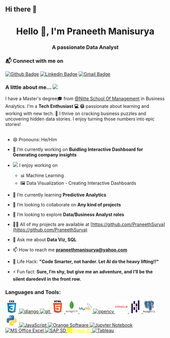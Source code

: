 ## Hi there 👋
<h1 align="center">Hello 👋, I'm Praneeth Manisurya</h1>                                                   
<h3 align="center">A passionate Data Analyst</h3>

### 📬 Connect with me on
[![Github Badge](http://img.shields.io/badge/-Github-black?style=flat-square&logo=github&link=https://github.com/Defcon27/)](https://github.com/PraneethSurya?tab=repositories) 
[![Linkedin Badge](https://img.shields.io/badge/-LinkedIn-blue?style=flat-square&logo=Linkedin&logoColor=white&link=https://www.linkedin.com/in/hemanthkollipara/)](https://www.linkedin.com/in/praneeth-surya/)
[![Gmail Badge](https://img.shields.io/badge/-Gmail-d14836?style=flat-square&logo=Gmail&logoColor=white)](mailto:praneethmanisurya@yahoo.com)



### A little about me...  <img src="https://media.giphy.com/media/VgCDAzcKvsR6OM0uWg/giphy.gif" width="50"> 
I have a Master's degree🎓 from [@Nitte School Of Management](https://www.odu.edu/) in Business Analytics. I'm a **Tech Enthusiast 💻 😃** passionate about learning and working with new tech. 🚀 I thrive on cracking business puzzles and uncovering hidden data stories. I enjoy turning those numbers into epic stories! <br/><br/>


- 😄 Pronouns: He/Him
- 🔭 I’m currently working on **Buidling Interactive Dashboard for Generating company insights**
- <img src="https://media.giphy.com/media/WUlplcMpOCEmTGBtBW/giphy.gif" width="30">  I enjoy working on
  - 📊 Machine Learning 
  - 🖼 Data Visualization - Creating Interactive Dashboards

- 🌱 I’m currently learning **Predictive Analytics**

- 👯 I’m looking to collaborate on **Any kind of projects**

- 🤝 I’m looking to explore **Data/Business  Analyst roles**

- 👨‍💻 All of my projects are available at [https://github.com/PraneethSurya](https://github.com/PraneethSurya)

- 💬 Ask me about **Data Viz, SQL**

- 📫 How to reach me **praneethmanisurya@yahoo.com**
- :dart: Life Hack: **"Code Smarter, not harder. Let AI do the heavy lifting!!"**

- ⚡ Fun fact: **Sure, I’m shy, but give me an adventure, and I’ll be the silent daredevil in the front row.**



<h3 align="left">Languages and Tools:</h3>
<p align="left">    
    <a href="https://www.w3schools.com/css/" target="_blank" rel="noreferrer"> 
        <img src="https://raw.githubusercontent.com/devicons/devicon/master/icons/css3/css3-original-wordmark.svg" alt="css3" width="40" height="40"/> 
    </a>
    <a href="https://www.djangoproject.com/" target="_blank" rel="noreferrer"> 
        <img src="https://cdn.worldvectorlogo.com/logos/django.svg" alt="django" width="40" height="40"/> 
    </a> 
    <a href="https://git-scm.com/" target="_blank" rel="noreferrer"> 
        <img src="https://www.vectorlogo.zone/logos/git-scm/git-scm-icon.svg" alt="git" width="40" height="40"/> 
    </a>  
    <a href="https://www.w3.org/html/" target="_blank" rel="noreferrer"> 
        <img src="https://raw.githubusercontent.com/devicons/devicon/master/icons/html5/html5-original-wordmark.svg" alt="html5" width="40" height="40"/> 
    </a>   
    <!-- <a href="https://www.linux.org/" target="_blank" rel="noreferrer"> 
        <img src="https://raw.githubusercontent.com/devicons/devicon/master/icons/linux/linux-original.svg" alt="linux" width="40" height="40"/> 
    </a>   -->
    <a href="https://www.mongodb.com/" target="_blank" rel="noreferrer"> 
        <img src="https://raw.githubusercontent.com/devicons/devicon/master/icons/mongodb/mongodb-original-wordmark.svg" alt="mongodb" width="40" height="40"/> 
    </a> 
    <a href="https://www.mysql.com/" target="_blank" rel="noreferrer"> 
        <img src="https://raw.githubusercontent.com/devicons/devicon/master/icons/mysql/mysql-original-wordmark.svg" alt="mysql" width="40" height="40"/> 
    </a> 
    <a href="https://opencv.org/" target="_blank" rel="noreferrer"> 
        <img src="https://www.vectorlogo.zone/logos/opencv/opencv-icon.svg" alt="opencv" width="40" height="40"/> 
    </a> 
    <a href="https://www.oracle.com/" target="_blank" rel="noreferrer"> 
        <img src="https://raw.githubusercontent.com/devicons/devicon/master/icons/oracle/oracle-original.svg" alt="oracle" width="40" height="40"/> 
    </a> 
    <a href="https://pandas.pydata.org/" target="_blank" rel="noreferrer"> 
        <img src="https://raw.githubusercontent.com/devicons/devicon/2ae2a900d2f041da66e950e4d48052658d850630/icons/pandas/pandas-original.svg" alt="pandas" width="40" height="40"/> 
    </a> 
    <a href="https://www.postgresql.org" target="_blank" rel="noreferrer"> 
        <img src="https://raw.githubusercontent.com/devicons/devicon/master/icons/postgresql/postgresql-original-wordmark.svg" alt="postgresql" width="40" height="40"/> 
    </a> 
    <a href="https://www.python.org" target="_blank" rel="noreferrer"> 
        <img src="https://raw.githubusercontent.com/devicons/devicon/master/icons/python/python-original.svg" alt="python" width="40" height= "40"/> 
    </a> 
    <!-- <a href=https://pytorch.org/ target=_blank rel=noreferrer> 
        <img src=https://www.vectorlogo.zone/logos/pytorch/pytorch-icon.svg alt=pytorch width=40 height=40/> 
    </a>   -->
<!-- JavaScript -->
<a href="https://www.javascript.com/" target="_blank" rel="noreferrer">
    <img src="https://cdn.jsdelivr.net/gh/devicons/devicon/icons/javascript/javascript-original.svg" alt="JavaScript" width="40" height="40"/>
</a>

<a href="https://orange.biolab.si/" target="_blank" rel="noreferrer">
    <img src="https://www.logo.wine/a/logo/Orange_S.A./Orange_S.A.-Logo.wine.svg" alt="Orange Software" width="40" height="40"/>
</a>


<!-- Jupyter Notebook -->
<a href="https://jupyter.org/" target="_blank" rel="noreferrer">
    <img src="https://cdn.jsdelivr.net/gh/devicons/devicon/icons/jupyter/jupyter-original.svg" alt="Jupyter Notebook" width="40" height="40"/>
</a>

<!-- Microsoft Excel -->
<a href="https://www.microsoft.com/en-us/microsoft-365/excel" target="_blank" rel="noreferrer">
    <img src="https://www.logo.wine/a/logo/Microsoft_Office/Microsoft_Office-Logo.wine.svg" alt="MS Office Excel" width="40" height="40"/>
</a>

<a href="https://www.sap.com/products/erp/sales-distribution.html" target="_blank" rel="noreferrer">
    <img src="https://www.logo.wine/a/logo/SAP_SE/SAP_SE-Logo.wine.svg" alt="SAP SD" width="100" height="40"/>
</a>


<!-- Power BI -->
<a href="https://powerbi.microsoft.com/" target="_blank" rel="noreferrer">
    <img src="https://www.logo.wine/a/logo/Power_BI/Power_BI-Logo.wine.svg" alt="Power BI" width="40" height="40" style="filter: brightness(0) saturate(100%) invert(82%) sepia(92%) saturate(576%) hue-rotate(0deg) brightness(107%) contrast(101%);"/>
</a>


<!-- Tableau -->
<a href="https://www.tableau.com/" target="_blank" rel="noreferrer">
    <img src="https://cdn.worldvectorlogo.com/logos/tableau-software.svg" alt="Tableau" width="40" height="40"/>
</a>

  
</p>



<!--
**PraneethSurya/PraneethSurya** is a ✨ _special_ ✨ repository because its `README.md` (this file) appears on your GitHub profile.

Here are some ideas to get you started:

- 🔭 I’m currently working on ...
- 🌱 I’m currently learning ...
- 👯 I’m looking to collaborate on ...
- 🤔 I’m looking for help with ...
- 💬 Ask me about ...
- 📫 How to reach me: ...
- 😄 Pronouns: ...
- ⚡ Fun fact: ...
-->
